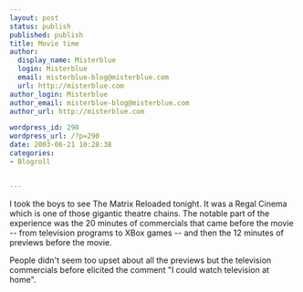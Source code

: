 ```yaml
---
layout: post
status: publish
published: publish
title: Movie time
author:
  display_name: Misterblue
  login: Misterblue
  email: misterblue-blog@misterblue.com
  url: http://misterblue.com
author_login: Misterblue
author_email: misterblue-blog@misterblue.com
author_url: http://misterblue.com

wordpress_id: 290
wordpress_url: /?p=290
date: 2003-06-21 10:28:38
categories:
- Blogroll


---
```

<p>
I took the boys to see The Matrix Reloaded tonight.
It was a Regal Cinema which is one of those gigantic theatre chains.  The notable part of the experience was the 20 minutes of commercials that came before the movie -- from television programs to XBox games -- and then the 12 minutes of previews before the movie.
</p>
<p>
People didn't seem too upset about all the previews but the television commercials before elicited the comment "I could watch television at home".
</p>
